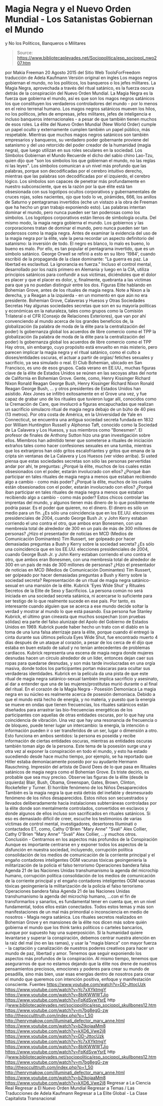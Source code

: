 # Magia Negra y el Nuevo Orden Mundial - Los Satanistas Gobiernan el Mundo 
y No los Políticos, Banqueros o Militares

> Source: https://www.bibliotecapleyades.net/Sociopolitica/esp_sociopol_nwo207.htm

por Makia Freeman 20 Agosto 2015
del Sitio Web ToolsForFreedom
traducción de Adela Kaufmann Versión original en ingles
Los magos negros gobiernan el mundo,
no los políticos, los banqueros o los jefes militares.
La Magia Negra, aprovechada a través del ritual satánico,
es la fuerza oscura detrás de la conspiración del Nuevo Orden Mundial.
La Magia Negra es la fuerza que gobierna el mundo, así es que son los magos negros satánicos los que constituyen los verdaderos controladores del mundo - por lo menos en el reino terrenal humano.
Los magos negros satánicos mueven los hilos, no los políticos, jefes de empresas, jefes militares, jefes de inteligencia e incluso banqueros internacionales - a pesar de que también tienen muchos de esos roles.
La élite del Nuevo Orden Mundial (New World Order) cumple un papel oculto y externamente cumplen también un papel público, más respetable.
Mientras que muchos magos negros satánicos son también empresarios y banqueros, su verdadero poder gobernante proviene del satanismo y del uso retorcido del poder creador de la humanidad (magia negra), que luego utilizan en sus roles seculares en la sociedad.
Los Símbolos Gobiernan el Mundo Recuerde el dicho del sabio chino Lao-Tzu, quien dijo que "son los símbolos los que gobiernan el mundo, no las reglas ni las leyes".
Los símbolos comunican a un nivel más profundo que las palabras, porque son decodificadas por el cerebro intuitivo derecho, mientras que las palabras son decodificadas por el izquierdo, el cerebro lógico.
Los símbolos son capaces de penetrar más profundamente en nuestro subconsciente, que es la razón por la que élite está tan obsesionada con sus logotipos ocultos corporativos y gubernamentales de cruces rojas, soles nacientes, ojo que todo lo ve, pirámides, 666, los anillos de Saturno y pentagramas invertidos (eche un vistazo a la obra de Freeman que ha hecho un gran trabajo exponiendo esto).
Las palabras intentan dominar el mundo, pero nunca pueden ser tan poderosas como los símbolos.
Los logotipos corporativos
están llenos de simbología oculta.
Del mismo modo, la magia negra gobierna el mundo.
Los gobiernos y las corporaciones tratan de dominar el mundo, pero nunca pueden ser tan poderosos como la magia negra.
Antes de examinar la evidencia del uso de la magia negra por la élite, vale la pena recordar un aspecto definitorio del satanismo: la inversión de todo. El negro es blanco, lo malo es bueno, lo bueno es malo. Por ello, es tan popular el pentagrama invertido, que es un símbolo satánico.
George Orwell se refirió a esto en su libro '1984', cuando escribió de la propaganda de la clase dominante:
"La guerra es paz. La libertad es esclavitud. La ignorancia es fuerza."
Incluso el control mental, desarrollado por los nazis primero en Alemania y luego en la CIA, utiliza principios satánicos para confundir a sus víctimas, diciéndoles que el dolor es placer y que el placer es dolor, y, finalmente, quebranta a las víctimas para que ya no puedan distinguir entre los dos.
Figuras Elite hablando en Bohemian Grove, antes de los rituales de magia negra.
Note a Nixon a la derecha, y a Reagan a la izquierda - en un momento en que aún no era presidente.
Bohemian Grove, Calaveras y Huesos y Otras Sociedades Secretas Hay algunas sociedades secretas que son en su mayoría políticas y económicas en la naturaleza, tales como grupos como la Comisión Trilateral o el CFR (Consejo de Relaciones Exteriores), que van por ahí convenciendo al mundo acerca de los grandes beneficios de,
la globalización (la palabra de moda de la élite para la centralización del poder) ls gobernanza global los acuerdos de libre comercio como el TPP
la globalización (la palabra de moda de la élite para la centralización del poder)
ls gobernanza global
los acuerdos de libre comercio como el TPP
Hay otros, sin embargo, cuyo propósito está envuelto en más misterio, pero parecen implicar la magia negra y el ritual satánico, como el culto a dioses/entidades oscuras, el actuar a partir de orgías/ fetiches sexuales y sacrificio, ya sea simulado o real.
El Club Bohemian, ubicado en San Francisco, es uno de esos grupos. Cada verano en EE.UU., muchas figuras clave de la élite de Estados Unidos se reúnen en las secoyas altas del norte de California en Bohemian Grove.
Gente, como,
Henry Kissinger Richard Nixon Ronald Reagan George Bush,
Henry Kissinger
Richard Nixon
Ronald Reagan
George Bush,
... y otros presidentes de Estados Unidos han asistido.
Alex Jones se infiltró exitosamente en el Grove una vez, y fue capaz de grabar uno de los rituales que tuvieron lugar allí, conocidos como la Cremación de Care, que involucró a figuras encapuchadas que realizan un sacrificio simulacro ritual de magia negra debajo de un búho de 40 pies (13 metros).
Por otra costa de América, en la Universidad de Yale en Connecticut, se encuentra una antigua sociedad secreta fundada en 1832 por William Huntington Russell y Alphonso Taft, conocido como la Sociedad de La Calavera y Los Huesos, y sus miembros como "Bonesmen".
El profesor de finales de Anthony Sutton hizo una gran investigación sobre ellos.
Miembros han admitido tener que someterse a rituales de iniciación extraños tales como hacer confesiones sexuales en una tumba, mientras que los extranjeros han oído gritos escalofriantes y gritos que emana de la cripta sin ventanas de La Calavera y Los Huesos (ver vídeo arriba).
Si usted piensa que estas sociedades secretas son sólo las personas pervertidas andar por ahí, te preguntas:
¿Porqué la élite, muchos de los cuales están obsesionados con el poder, estarán involucrado con ellos? ¿Porqué iban participar en tales rituales de magia negra a menos que estaban recibiendo algo a cambio - como más poder?
¿Porqué la élite, muchos de los cuales están obsesionados con el poder, estarán involucrado con ellos?
¿Porqué iban participar en tales rituales de magia negra a menos que estaban recibiendo algo a cambio - como más poder?
Estos chicos controlar las imprentas del mundo, y algunos tienen más dinero de lo que posiblemente podría pasar. Es el poder que quieren, no el dinero.
El dinero es sólo un medio para un fin.
¿Es sólo una coincidencia que en los EE.UU. elecciones presidenciales de 2004, cuando George Bush Jr. y John Kerry estaban corriendo el uno contra el otro, que ambos eran Bonesmen, con una membresía total de alrededor de 300 en un país de más de 300 millones de personas? ¿Hizo el presentador de noticias en MCD (Medios de Comunicación Dominantes) Tim Russert, ser golpeado por hacer demasiadas preguntas a Bush y Kerry sobre la sociedad secreta?
¿Es sólo una coincidencia que en los EE.UU. elecciones presidenciales de 2004, cuando George Bush Jr. y John Kerry estaban corriendo el uno contra el otro, que ambos eran Bonesmen, con una membresía total de alrededor de 300 en un país de más de 300 millones de personas?
¿Hizo el presentador de noticias en MCD (Medios de Comunicación Dominantes) Tim Russert, ser golpeado por hacer demasiadas preguntas a Bush y Kerry sobre la sociedad secreta?
Representación de un ritual de magia negra satánico-sexual en una mansión de la élite. Kubrick 'Eyes Wide Shut' y Rituales Secretos de la Elite de Sexo y Sacrificios.
La persona común no será iniciada en una sociedad secreta satánica, ni acercarse lo suficiente para ser testigo de lo que realmente sucede en ese país. Por tanto, es interesante cuando alguien que se acerca a ese mundo decide soltar la verdad y mostrar al mundo lo que está pasando.
Esa persona fue Stanley Kubrick, el último gran cineasta que muchos sospechan (con pruebas sólidas) era parte del falso alunizaje del Apolo del Gobierno de Estados Unidos en 1969.
Kubrick puede haber hecho un trato con el diablo en la toma de una luna falsa aterrizaje para la élite, porque cuando él entregó la cinta durante sus últimos película Eyes Wide Shut, fue encontrado muerto 4 días después de un ataque al corazón, a pesar de los cerca de él dijo que estaba en buen estado de salud y no tenían antecedentes de problemas cardiacos.
Kubrick representa una escena de magia negra donde mujeres desnudas hacen un círculo alrededor de un líder, entonces dejan caer sus ropas para quedarse desnudas, y son más tarde involucradas en una orgía masiva, donde todos los participantes portan máscaras para ocultar sus verdaderas identidades.
Kubrick en la película da una pista de que este ritual de magia negra satánico-sexual también implica sacrificio y asesinato, al dar a entender que una de las mujeres/prostitutas murió durante o al final del ritual.
En el corazón de la Magia Negra - Posesión Demoníaca La magia negra en su núcleo es realmente acerca de posesión demoníaca.
Debido a que el mundo está hecho de energía, y no materia, y puesto que la energía se mueve en ondas que tienen frecuencias, los rituales satánicos están diseñados para arrastrar las bio-frecuencias energéticas de los participantes con aquellas de otras entidades oscuras, por lo que hay una coincidencia de vibración.
Una vez que hay una resonancia de frecuencia o de bloqueo, puede tener lugar un intercambio: la energía, la intención o información pueden ir o ser transferidos de un ser, lugar o dimensión a otro.
Esto funciona en ambos sentidos:
la persona es poseída y recibe información de ciertas entidades oscuras, mientras as entidades oscuras también toman algo de la persona.
Este tema de la posesión surge una y otra vez al exponer la conspiración en todo el mundo, y esto ha estado sucediendo desde hace mucho tiempo, por ejemplo, se ha reportado que Hitler estaba demoníacamente poseído por su ayudante Hermann Rauschning.
Impresión del artista de David Dees de lo que pasa en
Rituales satánicos de magia negra como el Bohemian Grove.
Es triste decirlo, es probable que sea muy preciso.
Observe las figuras de la élite (desde la izquierda) Blair, Bush, Obama, Greenspan,
Gates, Brown, Clinton, Rockefeller y Turner.
El horrible fenómeno de los Niños Desaparecidos También es la magia negra la que está detrás del inefable y desmesurado fenómeno de los niños desaparecidos.
Estos niños son secuestrados y llevados deliberadamente hacia instalaciones subterráneas controladas por la élite donde son mentalmente controlados, convertidos en esclavos y donde algunos de ellos incluso son sacrificados en rituales satánicos.
Si eso es demasiado difícil de creer, escuche los testimonios de varias víctimas de control mental, investigadores, desertores Illuminati o contactados ET, como,
Cathy O'Brien "Mary Anne" "Svali" Alex Collier,
Cathy O'Brien
"Mary Anne"
"Svali"
Alex Collier,
...y muchos otros.
Conclusión - Centrarnos en los aspectos más profundos de la Conspiración Aunque es importante centrarse en y exponer todos los aspectos de la disfunción en nuestra sociedad, incluyendo,
corrupción política consolidación de los medios de comunicación de la corriente principal y el engaño contadores inteligentes OGM vacunas tóxicas geoingeniería la militarización de la policía el falso terrorismo Operaciones bandera falsa Agenda 21 de las Naciones Unidas transhumanismo la agenda del microchip humano,
corrupción política
consolidación de los medios de comunicación de la corriente principal y el engaño
contadores inteligentes
OGM
vacunas tóxicas
geoingeniería
la militarización de la policía
el falso terrorismo
Operaciones bandera falsa
Agenda 21 de las Naciones Unidas
transhumanismo
la agenda del microchip humano,
...con el fin de transformarlos y sanarlos, es fundamental tener en cuenta que, en un nivel fundamental, todos ellos están conectados.
Todos estos temas y más son manifestaciones de un mal más primordial o inconsciencia en medio de nosotros - Magia negra satánica.
Los rituales secretos realizados en Bohemian Grove y en mansiones de la élite nos dicen más sobre quién gobierna el mundo que los think tanks políticos o carteles bancarios, aunque por supuesto hay una superposición.
Si la humanidad quiere levantarse y superar la conspiración, debemos centrar nuestra atención en la raíz del mal (no en las ramas), y usar la "magia blanca" con mayor fuerza - la captación y canalización de nuestros poderes creativos para hacer un mundo de paz, libertad y amor. Tenemos que seguir exponiendo los aspectos más profundos de la conspiración.
Al mismo tiempo, tenemos que asegurarnos de que no estamos dejando que la élite nos drene de nuestros pensamientos preciosos, emociones y poderes para crear su mundo de pesadilla, sino más bien, usar esas energías dentro de nosotros para crear el mundo que queremos con intención positiva, enfoque y manifestación consciente.
Fuentes
https://www.youtube.com/watch?v=DD-JttocUzk https://www.youtube.com/watch?v=Yc7xXYktmgY https://www.youtube.com/watch?v=8blKWWWTJio https://www.youtube.com/watch?v=FpKdSvwYsrE http //www.bibliotecapleyades.net/sociopolitica/esp_sociopol_skullbones12.htm https://www.youtube.com/watch?v=m7bg8egG-zw http://theocculttruth.com/index.php?p=1_50 http://henrymakow.com/illuminati_defector_mary_anne.html https://www.youtube.com/watch?v=bZtkojaaMm8 https://www.youtube.com/watch?v=kXD6_Vwe2j8
https://www.youtube.com/watch?v=DD-JttocUzk
https://www.youtube.com/watch?v=Yc7xXYktmgY
https://www.youtube.com/watch?v=8blKWWWTJio
https://www.youtube.com/watch?v=FpKdSvwYsrE
http //www.bibliotecapleyades.net/sociopolitica/esp_sociopol_skullbones12.htm
https://www.youtube.com/watch?v=m7bg8egG-zw
http://theocculttruth.com/index.php?p=1_50
http://henrymakow.com/illuminati_defector_mary_anne.html
https://www.youtube.com/watch?v=bZtkojaaMm8
https://www.youtube.com/watch?v=kXD6_Vwe2j8
Regresar a La Ciencia Real
Regresar a El Nuevo Orden Mundial
Regresar a Temas / Las Traducciones de Adela Kaufmann
Regresar a La Elite Global - La Clase Capitalista Transnacional
